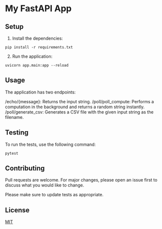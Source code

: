 # My FastAPI App

## Setup

1. Install the dependencies:

```
pip install -r requirements.txt
```

2. Run the application:

```
uvicorn app.main:app --reload
```

## Usage

The application has two endpoints:

/echo/{message}: Returns the input string.
/poll/poll_compute: Performs a computation in the background and returns a random string instantly.
/poll/generate_csv: Generates a CSV file with the given input string as the filename.

## Testing

To run the tests, use the following command:

```
pytest
```

## Contributing

Pull requests are welcome. For major changes, please open an issue first to discuss what you would like to change.

Please make sure to update tests as appropriate.

## License

[MIT](https://choosealicense.com/licenses/mit/)